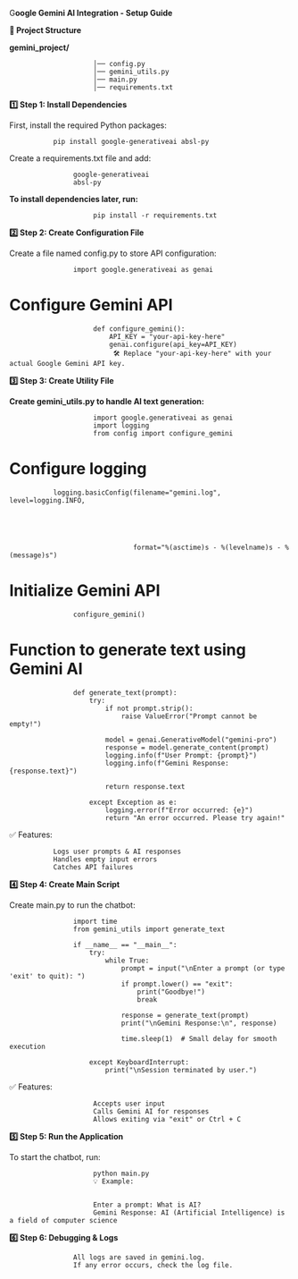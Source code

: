 G**oogle Gemini AI Integration - Setup Guide**





**📌 Project Structure**





**gemini_project/**



                         │── config.py
                         │── gemini_utils.py
                         │── main.py
                         │── requirements.txt



**1️⃣ Step 1: Install Dependencies**




First, install the required Python packages:




               
               pip install google-generativeai absl-py



Create a requirements.txt file and add:





                    google-generativeai
                    absl-py




**To install dependencies later, run:**






                         pip install -r requirements.txt




**2️⃣ Step 2: Create Configuration File**





        
Create a file named config.py to store API configuration:






                    import google.generativeai as genai




# Configure Gemini API



                         def configure_gemini():
                             API_KEY = "your-api-key-here"
                             genai.configure(api_key=API_KEY)
                              🛠 Replace "your-api-key-here" with your actual Google Gemini API key.






**3️⃣ Step 3: Create Utility File**






**Create gemini_utils.py to handle AI text generation:**




                         import google.generativeai as genai
                         import logging
                         from config import configure_gemini




# Configure logging




               logging.basicConfig(filename="gemini.log", level=logging.INFO, 
               
               
               
               
               
                                   format="%(asctime)s - %(levelname)s - %(message)s")



                    

# Initialize Gemini API




                    configure_gemini()




# Function to generate text using Gemini AI




                    def generate_text(prompt):
                        try:
                            if not prompt.strip():
                                raise ValueError("Prompt cannot be empty!")
                    
                            model = genai.GenerativeModel("gemini-pro")
                            response = model.generate_content(prompt)
                            logging.info(f"User Prompt: {prompt}")
                            logging.info(f"Gemini Response: {response.text}")
                            
                            return response.text
                    
                        except Exception as e:
                            logging.error(f"Error occurred: {e}")
                            return "An error occurred. Please try again!"





        
✅ Features:

               Logs user prompts & AI responses
               Handles empty input errors
               Catches API failures







**4️⃣ Step 4: Create Main Script**




Create main.py to run the chatbot:








                    import time
                    from gemini_utils import generate_text
                    
                    if __name__ == "__main__":
                        try:
                            while True:
                                prompt = input("\nEnter a prompt (or type 'exit' to quit): ")
                                if prompt.lower() == "exit":
                                    print("Goodbye!")
                                    break
                    
                                response = generate_text(prompt)
                                print("\nGemini Response:\n", response)
                    
                                time.sleep(1)  # Small delay for smooth execution
                    
                        except KeyboardInterrupt:
                            print("\nSession terminated by user.")





        
✅ Features:


                         Accepts user input
                         Calls Gemini AI for responses
                         Allows exiting via "exit" or Ctrl + C






**5️⃣ Step 5: Run the Application**








To start the chatbot, run:





                         python main.py
                         💡 Example:
                         
                         
                         Enter a prompt: What is AI?  
                         Gemini Response: AI (Artificial Intelligence) is a field of computer science






**6️⃣ Step 6: Debugging & Logs**




                    
                    All logs are saved in gemini.log.
                    If any error occurs, check the log file.
